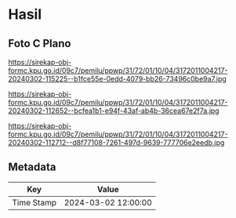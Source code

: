 # Hasil

## Foto C Plano

https://sirekap-obj-formc.kpu.go.id/09c7/pemilu/ppwp/31/72/01/10/04/3172011004217-20240302-115225--b1fce55e-0edd-4079-bb26-73496c0be9a7.jpg

https://sirekap-obj-formc.kpu.go.id/09c7/pemilu/ppwp/31/72/01/10/04/3172011004217-20240302-112652--bcfea1b1-e94f-43af-ab4b-36cea67e2f7a.jpg

https://sirekap-obj-formc.kpu.go.id/09c7/pemilu/ppwp/31/72/01/10/04/3172011004217-20240302-112712--d8f77108-7261-497d-9639-777706e2eedb.jpg


## Metadata

| Key        | Value               |
| ---------- | ------------------- |
| Time Stamp | 2024-03-02 12:00:00 |



